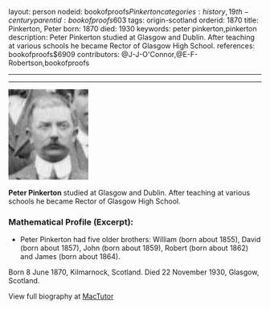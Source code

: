 layout: person
nodeid: bookofproofs$Pinkerton
categories: history,19th-century
parentid: bookofproofs$603
tags: origin-scotland
orderid: 1870
title: Pinkerton, Peter
born: 1870
died: 1930
keywords: peter pinkerton,pinkerton
description: Peter Pinkerton studied at Glasgow and Dublin. After teaching at various schools he became Rector of Glasgow High School.
references: bookofproofs$6909
contributors: @J-J-O'Connor,@E-F-Robertson,bookofproofs

---



---

![Pinkerton.jpg](https://github.com/bookofproofs/bookofproofs.github.io/blob/main/_sources/_assets/images/portraits/Pinkerton.jpg?raw=true)

**Peter Pinkerton** studied at Glasgow and Dublin. After teaching at various schools he became Rector of Glasgow High School.

### Mathematical Profile (Excerpt):
* Peter Pinkerton had five older brothers: William (born about 1855), David (born about 1857), John (born about 1859), Robert (born about 1862) and James (born about 1864).

Born 8 June 1870, Kilmarnock, Scotland. Died 22 November 1930, Glasgow, Scotland.

View full biography at [MacTutor](https://mathshistory.st-andrews.ac.uk/Biographies/Pinkerton/)
